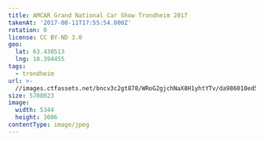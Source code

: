 ```yaml
---
title: AMCAR Grand National Car Show Trondheim 2017
takenAt: '2017-08-11T17:55:54.000Z'
rotation: 0
license: CC BY-ND 3.0
geo:
  lat: 63.430513
  lng: 10.394455
tags:
  - trondheim
url: >-
  //images.ctfassets.net/bncv3c2gt878/WRoG2gjchNaX8H1yhtYTv/da986018ed568991e818db574d3c515e/amcar-grand-national-car-show-trondheim-2017_35699607033_o
size: 5708023
image:
  width: 5344
  height: 3006
contentType: image/jpeg
---
```


